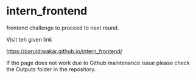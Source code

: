 # intern_frontend
frontend challenge to proceed to next round.

Visit teh given link

https://paruldiwakar.github.io/intern_frontend/

If the page does not work due to Github maintenance issue please check the Outputs folder in the repository.
